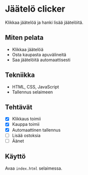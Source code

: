 # Jäätelö clicker

Klikkaa jäätelöä ja hanki lisää jäätelöitä.

## Miten pelata
- Klikkaa jäätelöä
- Osta kaupasta apuvälineitä
- Saa jäätelöitä automaattisesti

## Tekniikka
- HTML, CSS, JavaScript
- Tallennus selaimeen

## Tehtävät
- [x] Klikkaus toimii
- [x] Kauppa toimii
- [x] Automaattinen tallennus
- [ ] Lisää ostoksia
- [ ] Äänet

## Käyttö
Avaa `index.html` selaimessa.
